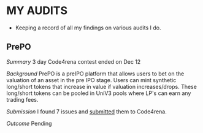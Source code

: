 # MY AUDITS

- Keeping a record of all my findings on various audits I do.

## PrePO

_Summary_
3 day Code4rena contest ended on Dec 12

_Background_
PrePO is a preIPO platform that allows users to bet on the valuation of an asset in the pre IPO stage. Users can mint synthetic long/short tokens that increase in value if valuation increases/drops. These long/short tokens can be pooled in UniV3 pools where LP's can earn any trading fees.

_Submission_
I found 7 issues and [submitted](./code4rena/prePO/findings.md) them to Code4rena.

_Outcome_
Pending
